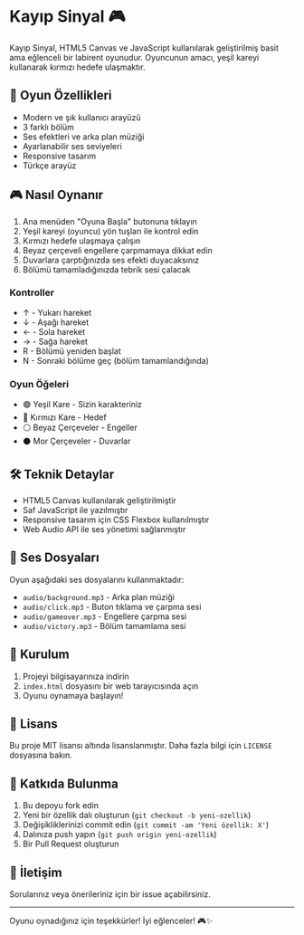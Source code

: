 # Kayıp Sinyal 🎮

Kayıp Sinyal, HTML5 Canvas ve JavaScript kullanılarak geliştirilmiş basit ama eğlenceli bir labirent oyunudur. Oyuncunun amacı, yeşil kareyi kullanarak kırmızı hedefe ulaşmaktır.

## 🎯 Oyun Özellikleri

- Modern ve şık kullanıcı arayüzü
- 3 farklı bölüm
- Ses efektleri ve arka plan müziği
- Ayarlanabilir ses seviyeleri
- Responsive tasarım
- Türkçe arayüz

## 🎮 Nasıl Oynanır

1. Ana menüden "Oyuna Başla" butonuna tıklayın
2. Yeşil kareyi (oyuncu) yön tuşları ile kontrol edin
3. Kırmızı hedefe ulaşmaya çalışın
4. Beyaz çerçeveli engellere çarpmamaya dikkat edin
5. Duvarlara çarptığınızda ses efekti duyacaksınız
6. Bölümü tamamladığınızda tebrik sesi çalacak

### Kontroller

- ↑ - Yukarı hareket
- ↓ - Aşağı hareket
- ← - Sola hareket
- → - Sağa hareket
- R - Bölümü yeniden başlat
- N - Sonraki bölüme geç (bölüm tamamlandığında)

### Oyun Öğeleri

- 🟢 Yeşil Kare - Sizin karakteriniz
- 🔴 Kırmızı Kare - Hedef
- ⚪ Beyaz Çerçeveler - Engeller
- ⚫ Mor Çerçeveler - Duvarlar

## 🛠️ Teknik Detaylar

- HTML5 Canvas kullanılarak geliştirilmiştir
- Saf JavaScript ile yazılmıştır
- Responsive tasarım için CSS Flexbox kullanılmıştır
- Web Audio API ile ses yönetimi sağlanmıştır

## 🎵 Ses Dosyaları

Oyun aşağıdaki ses dosyalarını kullanmaktadır:
- `audio/background.mp3` - Arka plan müziği
- `audio/click.mp3` - Buton tıklama ve çarpma sesi
- `audio/gameover.mp3` - Engellere çarpma sesi
- `audio/victory.mp3` - Bölüm tamamlama sesi

## 🚀 Kurulum

1. Projeyi bilgisayarınıza indirin
2. `index.html` dosyasını bir web tarayıcısında açın
3. Oyunu oynamaya başlayın!

## 📝 Lisans

Bu proje MIT lisansı altında lisanslanmıştır. Daha fazla bilgi için `LICENSE` dosyasına bakın.

## 👥 Katkıda Bulunma

1. Bu depoyu fork edin
2. Yeni bir özellik dalı oluşturun (`git checkout -b yeni-ozellik`)
3. Değişikliklerinizi commit edin (`git commit -am 'Yeni özellik: X'`)
4. Dalınıza push yapın (`git push origin yeni-ozellik`)
5. Bir Pull Request oluşturun

## 📧 İletişim

Sorularınız veya önerileriniz için bir issue açabilirsiniz.

---

Oyunu oynadığınız için teşekkürler! İyi eğlenceler! 🎮✨ 